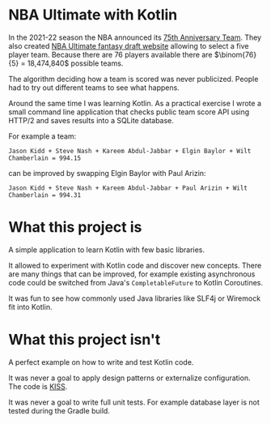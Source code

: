 # NBA Ultimate with Kotlin

In the 2021-22 season the NBA announced its
[75th Anniversary Team](https://en.wikipedia.org/wiki/NBA_75th_Anniversary_Team).
They also created [NBA Ultimate fantasy draft website](https://web.archive.org/web/20220221122703/https://www.nba.com/scout/ultimate/)
allowing to select a five player team. Because there are 76 players available there are $\binom{76}{5} = 18,474,840$ possible teams.

The algorithm deciding how a team is scored was never publicized. People had to try out different teams to see what happens.

Around the same time I was learning Kotlin. As a practical exercise I wrote a small command line application
that checks public team score API using HTTP/2 and saves results into a SQLite database.

For example a team:

```
Jason Kidd + Steve Nash + Kareem Abdul-Jabbar + Elgin Baylor + Wilt Chamberlain = 994.15
```

can be improved by swapping Elgin Baylor with Paul Arizin:

```
Jason Kidd + Steve Nash + Kareem Abdul-Jabbar + Paul Arizin + Wilt Chamberlain = 994.31
```

# What this project is

A simple application to learn Kotlin with few basic libraries.

It allowed to experiment with Kotlin code and discover new concepts. There are many things that can be improved,
for example existing asynchronous code could be switched from Java's `CompletableFuture` to Kotlin Coroutines.

It was fun to see how commonly used Java libraries like SLF4j or Wiremock fit into Kotlin.

# What this project isn't

A perfect example on how to write and test Kotlin code.

It was never a goal to apply design patterns or externalize configuration. The code is [KISS](https://en.wikipedia.org/wiki/KISS_principle).

It was never a goal to write full unit tests. For example database layer is not tested during the Gradle build.

